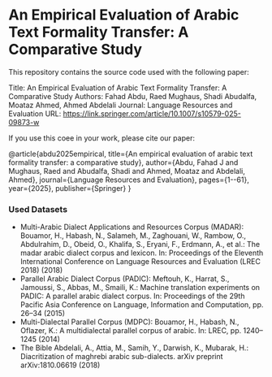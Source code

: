 # An Empirical Evaluation of Arabic Text Formality Transfer: A Comparative Study

This repository contains the source code used with the following paper:

Title: An Empirical Evaluation of Arabic Text Formality Transfer: A Comparative Study
Authors: Fahad Abdu, Raed Mughaus, Shadi Abudalfa, Moataz Ahmed, Ahmed Abdelali
Journal: Language Resources and Evaluation
URL: https://link.springer.com/article/10.1007/s10579-025-09873-w

If you use this coee in your work, please cite our paper:

@article{abdu2025empirical,
  title={An empirical evaluation of arabic text formality transfer: a comparative study},
  author={Abdu, Fahad J and Mughaus, Raed and Abudalfa, Shadi and Ahmed, Moataz and Abdelali, Ahmed},
  journal={Language Resources and Evaluation},
  pages={1--61},
  year={2025},
  publisher={Springer}
}

### Used Datasets

- Multi-Arabic Dialect Applications and Resources Corpus (MADAR): 
Bouamor, H., Habash, N., Salameh, M., Zaghouani, W., Rambow, O., Abdulrahim, D., Obeid, O., Khalifa, S., Eryani, F., Erdmann, A., et al.: The madar arabic dialect corpus and lexicon. In: Proceedings of the Eleventh International Conference on Language Resources and Evaluation (LREC 2018) (2018)
- Parallel Arabic Dialect Corpus (PADIC): 
Meftouh, K., Harrat, S., Jamoussi, S., Abbas, M., Smaili, K.: Machine translation experiments on PADIC: A parallel arabic dialect corpus. In: Proceedings of the 29th Pacific Asia Conference on Language, Information and Computation, pp. 26–34 (2015)
- Multi-Dialectal Parallel Corpus (MDPC):
Bouamor, H., Habash, N., Oflazer, K.: A multidialectal parallel corpus of arabic. In: LREC, pp. 1240–1245 (2014)
- The Bible
Abdelali, A., Attia, M., Samih, Y., Darwish, K., Mubarak, H.: Diacritization of maghrebi arabic sub-dialects. arXiv preprint arXiv:1810.06619 (2018)
